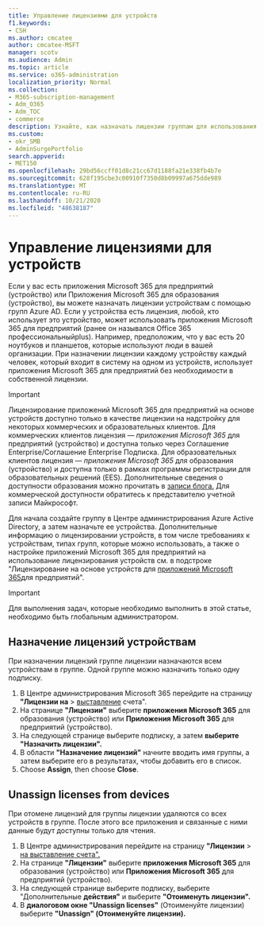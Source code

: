 ```yaml
---
title: Управление лицензиями для устройств
f1.keywords:
- CSH
ms.author: cmcatee
author: cmcatee-MSFT
manager: scotv
ms.audience: Admin
ms.topic: article
ms.service: o365-administration
localization_priority: Normal
ms.collection:
- M365-subscription-management
- Adm_O365
- Adm_TOC
- commerce
description: Узнайте, как назначать лицензии группам для использования с устройствами.
ms.custom:
- okr_SMB
- AdminSurgePortfolio
search.appverid:
- MET150
ms.openlocfilehash: 29bd56ccff01d8c21cc67d1188fa21e338fb4b7e
ms.sourcegitcommit: 628f195cbe3c00910f7350d8b09997a675dde989
ms.translationtype: MT
ms.contentlocale: ru-RU
ms.lasthandoff: 10/21/2020
ms.locfileid: "48638187"
---
```

# <a name="manage-licenses-for-devices"></a>Управление лицензиями для устройств

Если у вас есть приложения Microsoft 365 для предприятий (устройство) или Приложения Microsoft 365 для образования (устройство), вы можете назначать лицензии устройствам с помощью групп Azure AD. Если у устройства есть лицензия, любой, кто использует это устройство, может использовать приложения Microsoft 365 для предприятий (ранее он назывался Office 365 профессиональныйplus). Например, предположим, что у вас есть 20 ноутбуков и планшетов, которые используют люди в вашей организации. При назначении лицензии каждому устройству каждый человек, который входит в систему на одном из устройств, использует приложения Microsoft 365 для предприятий без необходимости в собственной лицензии.

> [!IMPORTANT]
> Лицензирование приложений Microsoft 365 для предприятий на основе устройств доступно только в качестве лицензии на надстройку для некоторых коммерческих и образовательных клиентов. Для коммерческих клиентов лицензия — *приложения Microsoft 365* для предприятий (устройство) и доступна только через Соглашение Enterprise/Соглашение Enterprise Подписка. Для образовательных клиентов лицензия — *приложения Microsoft 365* для образования (устройство) и доступна только в рамках программы регистрации для образовательных решений (EES). Дополнительные сведения о доступности образования можно прочитать в [записи блога.](https://educationblog.microsoft.com/2019/08/attention-it-administrators-announcing-device-based-subscription-for-education/) Для коммерческой доступности обратитесь к представителю учетной записи Майкрософт.

Для начала создайте группу в Центре администрирования Azure Active Directory, а затем назначьте ее устройства. Дополнительные информацию о лицензировании устройств, в том числе требованиях к устройствам, типах групп, которые можно использовать, а также о настройке приложений Microsoft 365 для предприятий на использование лицензирования устройств см. в подстроке "Лицензирование на основе устройств для [приложений Microsoft 365](https://go.microsoft.com/fwlink/p/?linkid=2094216)для предприятий".

> [!IMPORTANT]
> Для выполнения задач, которые необходимо выполнить в этой статье, необходимо быть глобальным администратором.

## <a name="assign-licenses-to-devices"></a>Назначение лицензий устройствам

При назначении лицензий группе лицензии назначаются всем устройствам в группе. Одной группе можно назначить только одну подписку.

1. В Центре администрирования Microsoft 365 перейдите на страницу **"Лицензии на**  >  <a href="https://go.microsoft.com/fwlink/p/?linkid=842264" target="_blank">выставление</a> счета".
2. На странице **"Лицензии"** выберите **приложения Microsoft 365** для образования (устройство) или **Приложения Microsoft 365** для предприятий (устройство).
3. На следующей странице выберите подписку, а затем **выберите "Назначить лицензии".**
4. В области **"Назначение лицензий"** начните вводить имя группы, а затем выберите его в результатах, чтобы добавить его в список.
5. Choose **Assign**, then choose **Close**.

## <a name="unassign-licenses-from-devices"></a>Unassign licenses from devices

При отомене лицензий для группы лицензии удаляются со всех устройств в группе. После этого все приложения и связанные с ними данные будут доступны только для чтения.

1. В Центре администрирования перейдите на страницу **"Лицензии**  >  <a href="https://go.microsoft.com/fwlink/p/?linkid=842264" target="_blank">на выставление счета".</a>
2. На странице **"Лицензии"** выберите **приложения Microsoft 365** для образования (устройство) или **Приложения Microsoft 365** для предприятий (устройство).
3. На следующей странице выберите подписку, выберите "Дополнительные **действия"** и выберите **"Отоименуть лицензии".**
4. В **диалоговом окне "Unassign licenses"** (Отоименуйте лицензии) выберите **"Unassign" (Отоименуйте лицензии).**